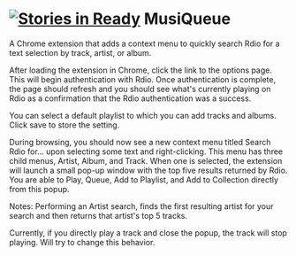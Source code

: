 [![Stories in Ready](https://badge.waffle.io/thenovelnomad/musiqueue.png?label=ready&title=Ready)](https://waffle.io/thenovelnomad/musiqueue)
MusiQueue
============================

A Chrome extension that adds a context menu to quickly search Rdio for a text selection by track, artist, or album.

After loading the extension in Chrome, click the link to the options page. This will begin authentication with Rdio. Once authentication is complete, the page should refresh and you should see what's currently playing on Rdio as a confirmation that the Rdio authentication was a success.

You can select a default playlist to which you can add tracks and albums. Click save to store the setting.

During browsing, you should now see a new context menu titled Search Rdio for... upon selecting some text and right-clicking. This menu has three child menus, Artist, Album, and Track. When one is selected, the extension will launch a small pop-up window with the top five results returned by Rdio. You are able to Play, Queue, Add to Playlist, and Add to Collection directly from this popup.

Notes:
Performing an Artist search, finds the first resulting artist for your search and then returns that artist's top 5 tracks.

Currently, if you directly play a track and close the popup, the track will stop playing. Will try to change this behavior.


